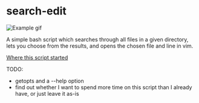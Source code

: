 # search-edit
![Example gif](example.gif)

A simple bash script which searches through all files in a given directory, lets you choose from the results, and opens the chosen file and line in vim.

[Where this script started](https://www.reddit.com/r/NoteTaking/comments/8qvcgl/software_with_very_specific_search_functionality/)

TODO:
 - getopts and a --help option
 - find out whether I want to spend more time on this script than I already have, or just leave it as-is
